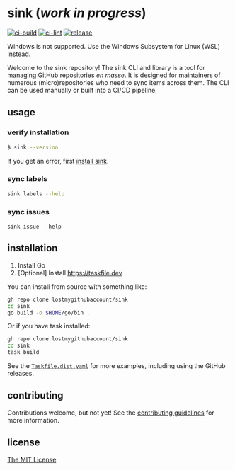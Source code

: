 # sink (*work in progress*)

[![ci-build](https://github.com/lostmygithubaccount/sink/workflows/ci-build/badge.svg)](https://github.com/lostmygithubaccount/sink/actions/workflows/ci-build.yaml)
[![ci-lint](https://github.com/lostmygithubaccount/sink/workflows/ci-lint/badge.svg)](https://github.com/lostmygithubaccount/sink/actions/workflows/ci-lint.yaml)
[![release](https://github.com/lostmygithubaccount/sink/workflows/release/badge.svg)](https://github.com/lostmygithubaccount/sink/actions/workflows/release.yaml)

Windows is not supported. Use the Windows Subsystem for Linux (WSL) instead.

Welcome to the sink repository! The sink CLI and library is a tool for managing GitHub repositories *en masse*. It is designed for maintainers of numerous (micro)repositories who need to sync items across them. The CLI can be used manually or built into a CI/CD pipeline.

## usage

### verify installation

```bash
$ sink --version
```

If you get an error, first [install sink](#installation).

### sync labels

```bash
sink labels --help
```

### sync issues

```
sink issue --help
```

## installation

1. Install Go
2. [Optional] Install https://taskfile.dev

You can install from source with something like:

```bash
gh repo clone lostmygithubaccount/sink
cd sink
go build -o $HOME/go/bin .
```

Or if you have task installed:

```bash
gh repo clone lostmygithubaccount/sink
cd sink
task build
```

See the [`Taskfile.dist.yaml`](Taskfile.dist.yaml) for more examples, including using the GitHub releases.

## contributing

Contributions welcome, but not yet! See the [contributing guidelines](CONTRIBUTING.md) for more information.

## license

[The MIT License](LICENSE)
